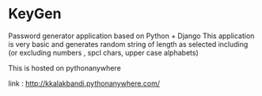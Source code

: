 # KeyGen
Password generator application based on Python + Django
This application is very basic and generates random string of length as selected including (or excluding numbers , spcl chars, upper case alphabets)

This is hosted on pythonanywhere

link : http://kkalakbandi.pythonanywhere.com/
